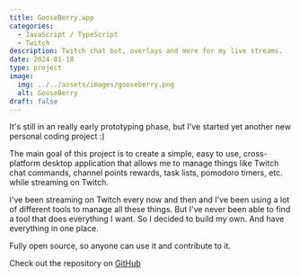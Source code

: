 ```yaml
---
title: GooseBerry.app
categories:
  - JavaScript / TypeScript
  - Twitch
description: Twitch chat bot, overlays and more for my live streams.
date: 2024-01-18
type: project
image:
  img: ../../assets/images/gooseberry.png
  alt: GooseBerry
draft: false
---
```


It's still in an really early prototyping phase, but I've started yet another new personal coding project :)

The main goal of this project is to create a simple, easy to use, cross-platform desktop application that allows me to manage things like Twitch chat commands, channel points rewards, task lists, pomodoro timers, etc. while streaming on Twitch.

I've been streaming on Twitch every now and then and I've been using a lot of different tools to manage all these things. But I've never been able to find a tool that does everything I want. So I decided to build my own. And have everything in one place.

Fully open source, so anyone can use it and contribute to it.

Check out the repository on [GitHub](https://github.com/jeroenvanwissen/GooseBerry 'GitHub')

